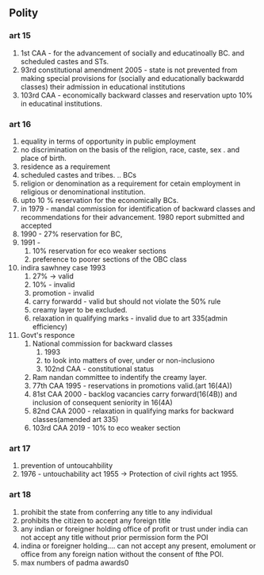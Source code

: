 ## Polity
### art 15
1. 1st CAA - for the advancement of socially and educatinoally BC. and scheduled castes and STs.
2. 93rd constitutional amendment 2005 - state is not prevented from making special provisions for (socially and educationally backwardd classes) their admission in educational institutions
3. 103rd CAA - economically backward classes and reservation upto 10% in educatinal institutions.
### art 16
1. equality in terms of opportunity in public employment
2. no discrimination on the basis of the religion, race, caste, sex . and place of birth.
3. residence as a requirement
4. scheduled castes and tribes. .. BCs
5. religion or denomination as a requirement for cetain employment in religious or denominational institution. 
6. upto 10 % reservation for the economically BCs.
7. in 1979 - mandal commission for identification of backward classes and recommendations for their advancement. 1980 report submitted and accepted
8. 1990 -  27% reservation for BC, 
9. 1991 -
	1. 10% reservation for eco weaker sections
	2. preference to poorer sections of the OBC class
10. indira sawhney case 1993 
	1. 27% -> valid
	2. 10% - invalid
	3. promotion - invalid
	4. carry forwardd - valid but should not violate the 50% rule
	5. creamy layer to be excluded.
	6. relaxation in qualifying marks - invalid due to art 335(admin efficiency)
11. Govt's responce
	1. National commission for backward classes
		1. 1993
		2.  to look into matters of over, under or non-inclusiono
		3. 102nd CAA - constitutional status
	2. Ram nandan committee to indentify the creamy layer.
	3. 77th CAA 1995 - reservations in promotions valid.(art 16(4A))
	4. 81st CAA 2000 - backlog vacancies carry forward(16(4B)) and inclusion of consequent seniority in 16(4A)
	5. 82nd CAA 2000 - relaxation in qualifying marks for backward classes(amended art 335)
	6. 103rd CAA 2019 - 10% to eco weaker section
### art 17
1. prevention of untoucahbility
2. 1976 - untouchability act 1955 -> Protection of civil rights act 1955.
### art 18 
1. prohibit the state from conferring any title to any individual
2. prohibits the citizen to accept any foreign title
3. any indian or foreigner holding office of profit  or trust under  india can not accept any title without prior permission form the POI
4. indina or foreigner holding.... can not accept any present, emolument or office from any foreign nation without the consent of fthe POI.
5. max numbers of padma awards0 